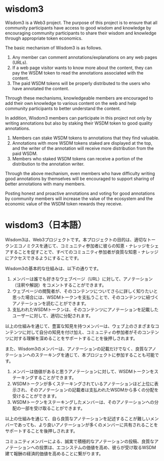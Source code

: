 # wisdom3

Wisdom3 is a Web3 project. The purpose of this project is to ensure that all community participants have access to good wisdom and knowledge by encouraging community participants to share their wisdom and knowledge through appropriate token economics.

The basic mechanism of Wisdom3 is as follows.
1. Any member can comment annotations/explanations on any web pages (URLs).
2. If a web page visitor wants to know more about the content, they can pay the WSDM token to read the annotations associated with the content.
3. The paid WSDM tokens will be properly distributed to the users who have annotated the content.

Through these mechanisms, knowledgeable members are encouraged to add their own knowledge to various content on the web and help community participants to better understand the content.

In addition, Wisdom3 members can participate in this project not only by writing annotations but also by staking their WSDM token to good quality annotations.
1. Members can stake WSDM tokens to annotations that they find valuable.
2. Annotations with more WSDM tokens staked are displayed at the top, and the writer of the annotation will receive more distribution from the paid WSDM.
3. Members who staked WSDM tokens can receive a portion of the distribution to the annotation writer.

Through the above mechanism, even members who have difficulty writing good annotations by themselves will be encouraged to support sharing of better annotations with many members.

Posting honest and proactive annotations and voting for good annotations by community members will increase the value of the ecosystem and the economic value of the WSDM token rewards they receive.


# wisdom3（日本語）

Wisdom3は、Web3プロジェクトです。本プロジェクトの目的は、適切なトークンエコノミクスを通じて、コミュニティ参加者に彼らの知恵・ナレッジをシェアすることを促すことで、すべてのコミュニティ参加者が良質な知恵・ナレッジにアクセスできるようにすることです。

Wisdom3の基本的な仕組みは、以下の通りです。
1. メンバーは誰でも好きなウェブページ（URL）に対して、アノテーション（注釈や解説）をコメントすることができます。
2. ウェブページの閲覧者が、そのコンテンツについてさらに詳しく知りたいと思った場合には、WSDMトークンを支払うことで、そのコンテンツに紐づくアノテーションを読むことができます。
3. 支払われたWSDMトークンは、そのコンテンツにアノテーションを記載したユーザーに対して、適切に分配されます。

以上の仕組みを通じて、豊富な知見を持つメンバーは、ウェブ上のさまざまなコンテンツに対して自分の知見を付け加え、コミュニティの参加者がそのコンテンツに対する理解を深めることをサポートすることを後押しされます。

また、Wisdom3のメンバーは、アノテーションの記載だけでなく、良質なアノテーションへのステーキングを通じて、本プロジェクトに参加することも可能です。
1. メンバーは価値があると思うアノテーションに対して、WSDMトークンをステーキングすることができます。
2. WSDMトークンが多くステーキングされているアノテーションほど上位に表示され、そのアノテーションの記載者は支払われたWSDMから多くの分配を受けることができます。
3. WSDMトークンをステーキングしたメンバーは、そのアノテーションへの分配の一部を受け取ることができます。

以上の仕組みを通じて、自ら良質なアノテーションを記述することが難しいメンバーであっても、より良いアノテーションが多くのメンバーに共有されることをサポートすることを後押しされます。

コミュニティメンバーによる、誠実で積極的なアノテーションの投稿、良質なアノテーションへの投票は、エコシステムの価値を高め、彼らが受け取るWSDM建て報酬の経済的価値を高めることに繋がります。
